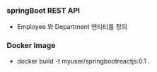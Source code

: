 ### springBoot REST API
* Employee 와 Department 엔티티를 정의

### Docker Image
* docker build -t myuser/springbootreactjs:0.1 .